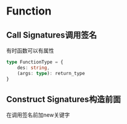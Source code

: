 # Function

## Call Signatures调用签名

有时函数可以有属性

```ts 
type FunctionType = {
    des: string,
    (args: type): return_type
}
```

## Construct Signatures构造前面

在调用签名前加new关键字


